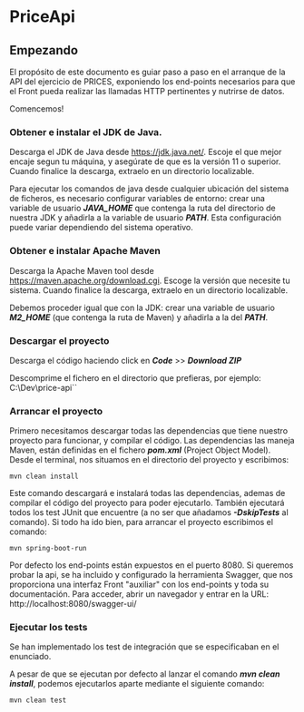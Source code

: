 # PriceApi

## Empezando

El propósito de este documento es guiar paso a paso en el arranque de la API del ejercicio de PRICES, exponiendo los end-points necesarios para que el Front pueda realizar las llamadas HTTP pertinentes y nutrirse de datos.

Comencemos!

### Obtener e instalar el JDK de Java.

Descarga el JDK de Java desde https://jdk.java.net/. Escoje el que mejor encaje segun tu máquina, y asegúrate de que es la versión 11 o superior. Cuando finalice la descarga, extraelo en un directorio localizable. 

Para ejecutar los comandos de java desde cualquier ubicación del sistema de ficheros, es necesario configurar variables de entorno: crear una variable de usuario ***JAVA_HOME*** que contenga la ruta del directorio de nuestra JDK y añadirla a la variable de usuario ***PATH***. Esta configuración puede variar dependiendo del sistema operativo.

### Obtener e instalar Apache Maven

Descarga la Apache Maven tool desde https://maven.apache.org/download.cgi. Escoge la versión que necesite tu sistema. Cuando finalice la descarga, extraelo en un directorio localizable. 

Debemos proceder igual que con la JDK: crear una variable de usuario ***M2_HOME*** (que contenga la ruta de Maven) y añadirla a la del ***PATH***.

### Descargar el proyecto

Descarga el código haciendo click en ***Code*** >> ***Download ZIP***

Descomprime el fichero en el directorio que prefieras, por ejemplo: C:\Dev\price-api\``

### Arrancar el proyecto

Primero necesitamos descargar todas las dependencias que tiene nuestro proyecto para funcionar, y compilar el código. Las dependencias las maneja Maven, están definidas en el fichero ***pom.xml*** (Project Object Model). Desde el terminal, nos situamos en el directorio del proyecto y escribimos:
```shell
mvn clean install
```

Este comando descargará e instalará todas las dependencias, ademas de compilar el código del proyecto para poder ejecutarlo. También ejecutará todos los test JUnit que encuentre (a no ser que añadamos ***-DskipTests*** al comando). Si todo ha ido bien, para arrancar el proyecto escribimos el comando:
```shell
mvn spring-boot-run
```
Por defecto los end-points están expuestos en el puerto 8080. Si queremos probar la api, se ha incluido y configurado la herramienta Swagger, que nos proporciona una interfaz Front "auxiliar" con los end-points y toda su documentación. Para acceder, abrir un navegador y entrar en la URL: http://localhost:8080/swagger-ui/

### Ejecutar los tests

Se han implementado los test de integración que se especificaban en el enunciado.

A pesar de que se ejecutan por defecto al lanzar el comando ***mvn clean install***, podemos ejecutarlos aparte mediante el siguiente comando:
```shell
mvn clean test
```
